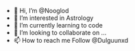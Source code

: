 - 👋 Hi, I’m @Nooglod
- 👀 I’m interested in Astrology
- 🌱 I’m currently learning to code
- 💞️ I’m looking to collaborate on ...
- 📫 How to reach me Follow @Dulguunxd

<!---
Nooglod/Nooglod is a ✨ special ✨ repository because its `README.md` (this file) appears on your GitHub profile.
You can click the Preview link to take a look at your changes.
--->
